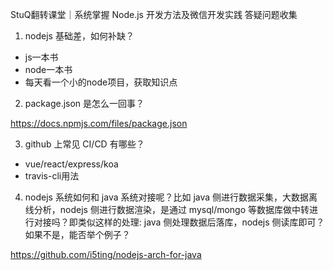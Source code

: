StuQ翻转课堂｜系统掌握 Node.js 开发方法及微信开发实践
答疑问题收集
 

1. nodejs 基础差，如何补缺？

- js一本书
- node一本书
- 每天看一个小的node项目，获取知识点

2.	package.json 是怎么一回事？

https://docs.npmjs.com/files/package.json

3.	github 上常见 CI/CD 有哪些？

-	vue/react/express/koa
-	travis-cli用法

4.	nodejs 系统如何和 java 系统对接呢？比如 java 侧进行数据采集，大数据离线分析，nodejs 侧进行数据渲染，是通过 mysql/mongo 等数据库做中转进行对接吗？即类似这样的处理: java 侧处理数据后落库，nodejs 侧读库即可？如果不是，能否举个例子？

https://github.com/i5ting/nodejs-arch-for-java


